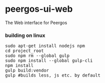 # peergos-ui-web
The Web interface for Peergos

### building on linux

<pre>
sudo apt-get install nodejs npm
cd project_root
sudo npm rm --global gulp
sudo npm install --global gulp-cli
npm install 
gulp build:vendor
gulp #builds less, js etc. by default
</pre>
